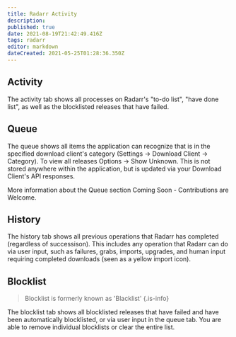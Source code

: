 ```yaml
---
title: Radarr Activity
description: 
published: true
date: 2021-08-19T21:42:49.416Z
tags: radarr
editor: markdown
dateCreated: 2021-05-25T01:28:36.350Z
---
```


## Activity

The activity tab shows all processes on Radarr's "to-do list", "have done list", as well as the blocklisted releases that have failed.

## Queue

The queue shows all items the application can recognize that is in the specified download client's category (Settings -> Download Client -> Category). To view all releases Options -> Show Unknown. This is not stored anywhere within the application, but is updated via your Download Client's API responses.

More information about the Queue section Coming Soon - Contributions are Welcome.

## History

The history tab shows all previous operations that Radarr has completed (regardless of successison).  This includes any operation that Radarr can do via user input, such as failures, grabs, imports, upgrades, and human input requiring completed downloads (seen as a yellow import icon).

## Blocklist

> Blocklist is formerly known as 'Blacklist' {.is-info}

The blocklist tab shows all blocklisted releases that have failed and have been automatically blocklisted, or via user input in the queue tab.  You are able to remove individual blocklists or clear the entire list.
